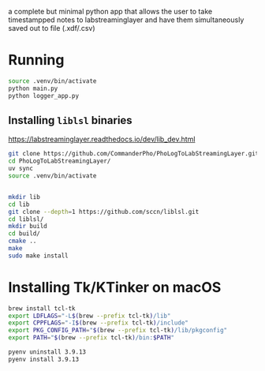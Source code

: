 a complete but minimal python app that allows the user to take timestampped notes to labstreaminglayer and have them simultaneously saved out to file (.xdf/.csv)


# Running
```bash
source .venv/bin/activate
python main.py 
python logger_app.py

```

## Installing `liblsl` binaries
https://labstreaminglayer.readthedocs.io/dev/lib_dev.html
```bash
git clone https://github.com/CommanderPho/PhoLogToLabStreamingLayer.git
cd PhoLogToLabStreamingLayer/
uv sync
source .venv/bin/activate


mkdir lib
cd lib
git clone --depth=1 https://github.com/sccn/liblsl.git
cd liblsl/
mkdir build
cd build/
cmake ..
make
sudo make install

```


# Installing Tk/KTinker on macOS
```bash
brew install tcl-tk
export LDFLAGS="-L$(brew --prefix tcl-tk)/lib"
export CPPFLAGS="-I$(brew --prefix tcl-tk)/include"
export PKG_CONFIG_PATH="$(brew --prefix tcl-tk)/lib/pkgconfig"
export PATH="$(brew --prefix tcl-tk)/bin:$PATH"

pyenv uninstall 3.9.13
pyenv install 3.9.13

```